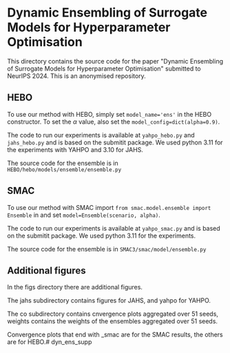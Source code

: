 # Dynamic Ensembling of Surrogate Models for Hyperparameter Optimisation

This directory contains the source code for the paper "Dynamic Ensembling of Surrogate Models for Hyperparameter Optimisation" submitted to NeurIPS 2024. This is an anonymised repository.

## HEBO
To use our method with HEBO, simply set `model_name='ens'` in the HEBO constructor. To set the $\alpha$ value, also set the `model_config=dict(alpha=0.9)`.

The code to run our experiments is available at `yahpo_hebo.py` and `jahs_hebo.py` and is based on the submitit package.
We used python 3.11 for the experiments with YAHPO and 3.10 for JAHS.

The source code for the ensemble is in `HEBO/hebo/models/ensemble/ensemble.py`

##  SMAC
To use our method with SMAC import `from smac.model.ensemble import Ensemble` in and set `model=Ensemble(scenario, alpha)`.

The code to run our experiments is available at `yahpo_smac.py` and is based on the submitit package.
We used python 3.11 for the experiments.

The source code for the ensemble is in `SMAC3/smac/model/ensemble.py`

## Additional figures
In the figs directory there are additional figures.

The jahs subdirectory contains figures for JAHS, and yahpo for YAHPO.

The co subdirectory contains cnvergence plots aggregated over 51 seeds, weights contains the weights of the ensembles aggregated over 51 seeds.

Convergence plots that end with _smac are for the SMAC results, the others are for HEBO.# dyn_ens_supp
